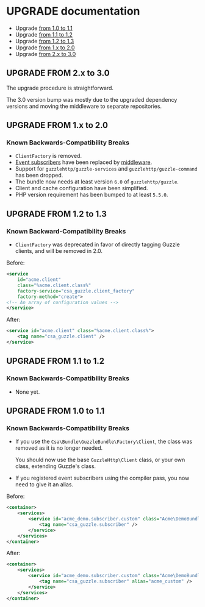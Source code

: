 UPGRADE documentation
=====================

* Upgrade [from 1.0 to 1.1](#upgrade-from-10-to-11)
* Upgrade [from 1.1 to 1.2](#upgrade-from-11-to-12)
* Upgrade [from 1.2 to 1.3](#upgrade-from-12-to-13)
* Upgrade [from 1.x to 2.0](#upgrade-from-1x-to-20)
* Upgrade [from 2.x to 3.0](#upgrade-from-2x-to-30)

UPGRADE FROM 2.x to 3.0
-----------------------

The upgrade procedure is straightforward.

The 3.0 version bump was mostly due to the upgraded dependency versions and moving the middleware to separate repositories.

UPGRADE FROM 1.x to 2.0
-----------------------

### Known Backwards-Compatibility Breaks

* `ClientFactory` is removed.
* [Event subscribers](http://guzzle.readthedocs.org/en/5.3/events.html#event-subscribers) have been replaced by [middleware](http://guzzle.readthedocs.org/en/latest/handlers-and-middleware.html#middleware).
* Support for `guzzlehttp/guzzle-services` and `guzzlehttp/guzzle-command` has been dropped.
* The bundle now needs at least version `6.0` of `guzzlehttp/guzzle`.
* Client and cache configuration have been simplified.
* PHP version requirement has been bumped to at least `5.5.0`.

UPGRADE FROM 1.2 to 1.3
-----------------------

### Known Backward-Compatibility Breaks

* `ClientFactory` was deprecated in favor of directly tagging Guzzle clients,
  and will be removed in 2.0.

Before:

```xml
<service
    id="acme.client"
    class="%acme.client.class%"
    factory-service="csa_guzzle.client_factory"
    factory-method="create">
<!-- An array of configuration values -->
</service>
```

After:

```xml
<service id="acme.client" class="%acme.client.class%">
    <tag name="csa_guzzle.client" />
</service>
```

UPGRADE FROM 1.1 to 1.2
-----------------------

### Known Backwards-Compatibility Breaks

* None yet.

UPGRADE FROM 1.0 to 1.1
-----------------------

### Known Backwards-Compatibility Breaks

* If you use the `Csa\Bundle\GuzzleBundle\Factory\Client`, the class was removed as it is no longer needed.

  You should now use the base `GuzzleHttp\Client` class, or your own class, extending Guzzle's class.

* If you registered event subscribers using the compiler pass, you now need to give it an alias.

Before:

```xml
<container>
    <services>
        <service id="acme_demo.subscriber.custom" class="Acme\DemoBundle\Guzzle\Subscriber\CustomSubscriber">
            <tag name="csa_guzzle.subscriber" />
        </service>
    </services>
</container>
```

After:


```xml
<container>
    <services>
        <service id="acme_demo.subscriber.custom" class="Acme\DemoBundle\Guzzle\Subscriber\CustomSubscriber">
            <tag name="csa_guzzle.subscriber" alias="acme_custom" />
        </service>
    </services>
</container>
```
